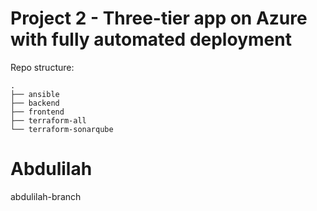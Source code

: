 # Project 2 - Three-tier app on Azure with fully automated deployment

Repo structure:
```
.
├── ansible
├── backend
├── frontend
├── terraform-all
└── terraform-sonarqube
```







# Abdulilah 
 
abdulilah-branch